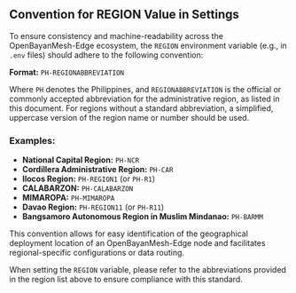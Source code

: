 ## Convention for REGION Value in Settings

To ensure consistency and machine-readability across the OpenBayanMesh-Edge ecosystem, the `REGION` environment variable (e.g., in `.env` files) should adhere to the following convention:

**Format:** `PH-REGIONABBREVIATION`

Where `PH` denotes the Philippines, and `REGIONABBREVIATION` is the official or commonly accepted abbreviation for the administrative region, as listed in this document. For regions without a standard abbreviation, a simplified, uppercase version of the region name or number should be used.

### Examples:

-   **National Capital Region:** `PH-NCR`
-   **Cordillera Administrative Region:** `PH-CAR`
-   **Ilocos Region:** `PH-REGION1` (or `PH-R1`)
-   **CALABARZON:** `PH-CALABARZON`
-   **MIMAROPA:** `PH-MIMAROPA`
-   **Davao Region:** `PH-REGION11` (or `PH-R11`)
-   **Bangsamoro Autonomous Region in Muslim Mindanao:** `PH-BARMM`

This convention allows for easy identification of the geographical deployment location of an OpenBayanMesh-Edge node and facilitates regional-specific configurations or data routing.

When setting the `REGION` variable, please refer to the abbreviations provided in the region list above to ensure compliance with this standard.